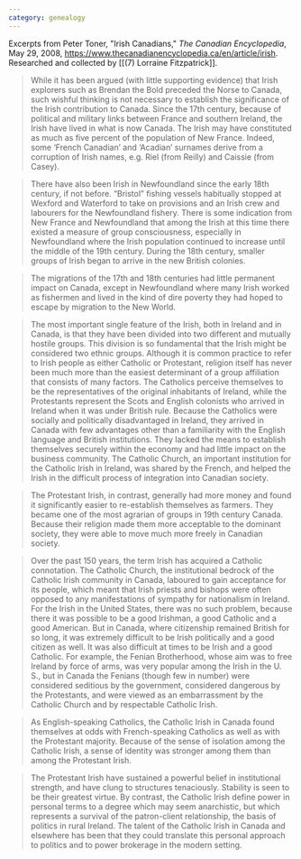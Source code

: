 ```yaml
---
category: genealogy
---
```


Excerpts from Peter Toner, "Irish Canadians," *The Canadian Encyclopedia*, May 29, 2008, <https://www.thecanadianencyclopedia.ca/en/article/irish>. Researched and collected by [[(7) Lorraine Fitzpatrick]].

> While it has been argued (with little supporting evidence) that Irish explorers such as Brendan the Bold preceded the Norse to Canada, such wishful thinking is not necessary to establish the significance of the Irish contribution to Canada. Since the 17th century, because of political and military links between France and southern Ireland, the Irish have lived in what is now Canada. The Irish may have constituted as much as five percent of the population of New France. Indeed, some ‘French Canadian’ and ‘Acadian’ surnames derive from a corruption of Irish names, e.g. Riel (from Reilly) and Caissie (from Casey).

> There have also been Irish in Newfoundland since the early 18th century, if not before. “Bristol” fishing vessels habitually stopped at Wexford and Waterford to take on provisions and an Irish crew and labourers for the Newfoundland fishery. There is some indication from New France and Newfoundland that among the Irish at this time there existed a measure of group consciousness, especially in Newfoundland where the Irish population continued to increase until the middle of the 19th century. During the 18th century, smaller groups of Irish began to arrive in the new British colonies.

> The migrations of the 17th and 18th centuries had little permanent impact on Canada, except in Newfoundland where many Irish worked as fishermen and lived in the kind of dire poverty they had hoped to escape by migration to the New World.

> The most important single feature of the Irish, both in Ireland and in Canada, is that they have been divided into two different and mutually hostile groups. This division is so fundamental that the Irish might be considered two ethnic groups. Although it is common practice to refer to Irish people as either Catholic or Protestant, religion itself has never been much more than the easiest determinant of a group affiliation that consists of many factors. The Catholics perceive themselves to be the representatives of the original inhabitants of Ireland, while the Protestants represent the Scots and English colonists who arrived in Ireland when it was under British rule. Because the Catholics were socially and politically disadvantaged in Ireland, they arrived in Canada with few advantages other than a familiarity with the English language and British institutions. They lacked the means to establish themselves securely within the economy and had little impact on the business community. The Catholic Church, an important institution for the Catholic Irish in Ireland, was shared by the French, and helped the Irish in the difficult process of integration into Canadian society.

> The Protestant Irish, in contrast, generally had more money and found it significantly easier to re-establish themselves as farmers. They became one of the most agrarian of groups in 19th century Canada. Because their religion made them more acceptable to the dominant society, they were able to move much more freely in Canadian society.

> Over the past 150 years, the term Irish has acquired a Catholic connotation. The Catholic Church, the institutional bedrock of the Catholic Irish community in Canada, laboured to gain acceptance for its people, which meant that Irish priests and bishops were often opposed to any manifestations of sympathy for nationalism in Ireland. For the Irish in the United States, there was no such problem, because there it was possible to be a good Irishman, a good Catholic and a good American. But in Canada, where citizenship remained British for so long, it was extremely difficult to be Irish politically and a good citizen as well. It was also difficult at times to be Irish and a good Catholic. For example, the Fenian Brotherhood, whose aim was to free Ireland by force of arms, was very popular among the Irish in the U. S., but in Canada the Fenians (though few in number) were considered seditious by the government, considered dangerous by the Protestants, and were viewed as an embarrassment by the Catholic Church and by respectable Catholic Irish.

> As English-speaking Catholics, the Catholic Irish in Canada found themselves at odds with French-speaking Catholics as well as with the Protestant majority. Because of the sense of isolation among the Catholic Irish, a sense of identity was stronger among them than among the Protestant Irish.

> The Protestant Irish have sustained a powerful belief in institutional strength, and have clung to structures tenaciously. Stability is seen to be their greatest virtue. By contrast, the Catholic Irish define power in personal terms to a degree which may seem anarchistic, but which represents a survival of the patron-client relationship, the basis of politics in rural Ireland. The talent of the Catholic Irish in Canada and elsewhere has been that they could translate this personal approach to politics and to power brokerage in the modern setting.